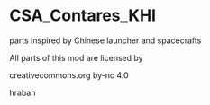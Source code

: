 # CSA_Contares_KHI

parts inspired by Chinese launcher and spacecrafts

All parts of this mod are licensed by 

creativecommons.org
by-nc 4.0

hraban

